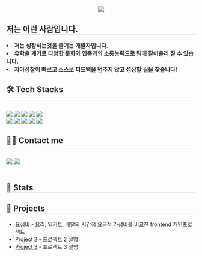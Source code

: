 <div align= "center">
    <img src="https://capsule-render.vercel.app/api?type=waving&color=auto&height=240&text=성장하는%20개발자&animation=fadeIn&fontColor=ffffff&fontSize=40" />
</div>
<div style="text-align: left;"> 
<h2 style="border-bottom: 1px solid #d8dee4; color: #282d33;"> 저는 이런 사람입니다. </h2>  
<div style="font-weight: 700; font-size: 15px; text-align: left; color: #282d33;"> 
    <li> 저는 성장하는것을 즐기는 개발자입니다.</li>
    <li> 유학을 계기로 다양한 문화와 인종과의 소통능력으로 팀에 잘어울러 질 수 있습니다.</li>
    <li> 자아성찰이 빠르고 스스로 피드백을 멈추지 않고 성장할 길을 찾습니다! 
</div> 
</div>
<div style="text-align: left;">
<h2 style="border-bottom: 1px solid #d8dee4; color: #282d33;"> 🛠️ Tech Stacks </h2> <br> 
<div style="margin: ; text-align: left;" "text-align: left;"> 
    <img src="https://img.shields.io/badge/Bootstrap-7952B3?style=flat-square&logo=Bootstrap&logoColor=white">
    <img src="https://img.shields.io/badge/CSS3-1572B6?style=flat-square&logo=CSS3&logoColor=white">
    <img src="https://img.shields.io/badge/HTML5-E34F26?style=flat-square&logo=HTML5&logoColor=white">
    <img src="https://img.shields.io/badge/Github-181717?style=flat-square&logo=Github&logoColor=white">
    <img src="https://img.shields.io/badge/jQuery-0769AD?style=flat-square&logo=jQuery&logoColor=white">
    <br/><img src="https://img.shields.io/badge/Java-007396?style=flat-square&logo=Java&logoColor=white">
    <img src="https://img.shields.io/badge/Javascript-F7DF1E?style=flat-square&logo=Javascript&logoColor=white">
    <img src="https://img.shields.io/badge/MySQL-4479A1?style=flat-square&logo=MySQL&logoColor=white">
    <img src="https://img.shields.io/badge/Python-3776AB?style=flat-square&logo=Python&logoColor=white">
    <img src="https://img.shields.io/badge/Spring-6DB33F?style=flat-square&logo=Spring&logoColor=white">
    <br/>
</div>
</div>
<div style="text-align: left;">
<h2 style="border-bottom: 1px solid #d8dee4; color: #282d33;"> 🧑‍💻 Contact me </h2> <br> 
<div style="text-align: left;"> 
    <a href=mailto:pyun9704@gmail.com> 
        <img src="https://img.shields.io/badge/Gmail-EA4335?style=flat-square&logo=Gmail&logoColor=white&link=mailto:pyun9704@gmail.com"> 
    </a>
    <a href=https://velog.io/@pyunzzang/posts> 
        <img src="https://img.shields.io/badge/Velog-20C997?style=flat-square&logo=Velog&logoColor=white&link=https://velog.io/@pyunzzang/posts"> 
    </a>
</div>  
<br> 
<div style="text-align: left;">  
</div> 
</div>
<div style="text-align: left;"> 
<h2 style="border-bottom: 1px solid #d8dee4; color: #282d33;"> 🏅 Stats </h2> 
<div style="text-align: left;">   
</div> 
</div>

<div style="text-align: left;"> 
<h2 style="border-bottom: 1px solid #d8dee4; color: #282d33;"> 📂 Projects </h2> 
<div style="text-align: left;"> 
    <ul>
        <li><a href="https://github.com/MADBUS/yosungbi">요심비</a> - 요리, 밀키트, 배달의 시간적 요금적 가성비를 비교한 frontend 개인프로젝트</li>
        <li><a href="https://github.com/your-username/project2">Project 2</a> - 프로젝트 2 설명</li>
        <li><a href="https://github.com/your-username/project3">Project 3</a> - 프로젝트 3 설명</li>
    </ul>
</div> 
</div>
